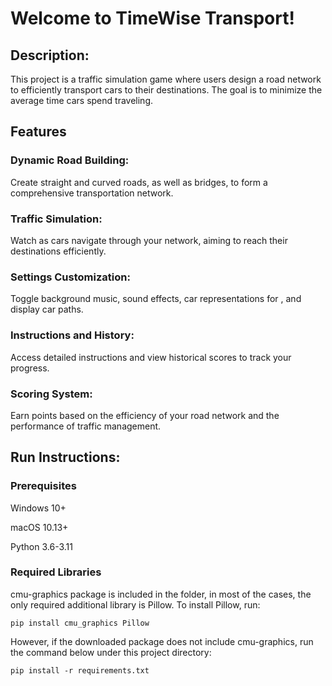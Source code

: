 # Welcome to TimeWise Transport!

## Description: 
This project is a traffic simulation game where users design a road network to efficiently transport cars to their destinations. 
The goal is to minimize the average time cars spend traveling.

## Features

### Dynamic Road Building: 
Create straight and curved roads, as well as bridges, to form a comprehensive transportation network.

### Traffic Simulation: 
Watch as cars navigate through your network, aiming to reach their destinations efficiently.

### Settings Customization: 
Toggle background music, sound effects, car representations for , and display car paths.

### Instructions and History: 
Access detailed instructions and view historical scores to track your progress.

### Scoring System: 
Earn points based on the efficiency of your road network and the performance of traffic management.

## Run Instructions:

### Prerequisites
Windows 10+

macOS 10.13+

Python 3.6-3.11

### Required Libraries
cmu-graphics package is included in the folder, in most of the cases, the only required additional library is Pillow.
To install Pillow, run:
```commandline
pip install cmu_graphics Pillow
```
However, if the downloaded package does not include cmu-graphics, run the command below under this project directory:
```commandline
pip install -r requirements.txt
```